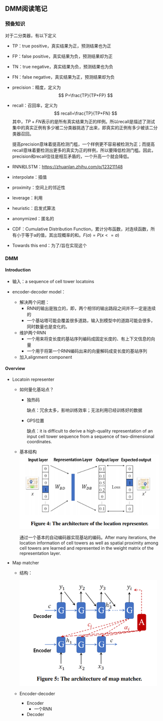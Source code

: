 ## DMM阅读笔记

### 预备知识

对于二分类器，有以下定义

* TP：true positive，真实结果为正，预测结果也为正

* FP：false positive，真实结果为负，预测结果却为正

* TN：true negative，真实结果为负，预测结果也为负

* FN：false negative，真实结果为正，预测结果却为负

* precision：精度，定义为
  $$
  P=\frac{TP}{TP+FP}
  $$

* recall：召回率，定义为
  $$
  recall=\frac{TP}{TP+FN}
  $$
  其中，$TP+FN$表示的是所有真实结果为正的样例。所以recall是描述了测试集中的真实正例有多少被二分类器挑选了出来，即真实的正例有多少被该二分类器召回。

  提高precision意味着提高检测门槛，一个样例更不容易被检测为正；而提高recall意味着要检测出更多的真实为正的样例，所以要降低检测门槛。因此，precision和recall往往是相互矛盾的，一个升高一个就会降低。

* RNN和LSTM：https://zhuanlan.zhihu.com/p/123211148

* interpolate：插值

* proximity：空间上的邻近性

* leverage：利用

* heuristic：启发式算法

* anonymized：匿名的

* CDF：Cumulative Distribution Function，累计分布函数，对连续函数，所有小于等于a的值，其出现概率的和。$F(a)=P(x<=a)$

* Towards this end：为了/旨在实现这个

### DMM

#### Introduction

* 输入：a sequence of cell tower locatoins

* encoder-decoder model：

  * 解决两个问题：
    * RNN的输出是独立的，即，两个相邻的输出路段之间并不一定是连续的
    * 一个基站塔可能会覆盖很多道路，输入到模型中的道路可能会很多，同时数量也是变化的。
  * 维护两个RNN
    * 一个用来将变长度的基站序列编码成固定长度的、有上下文信息的向量
    * 一个用于将第一个RNN编码出来的向量解码成变长度的基站序列
  * 加入alignment component

#### Overview

* Locatoin representer

  * 如何量化基站点？

    * 独热码

      缺点：冗余太多，影响训练效率；无法利用已经训练好的数据

    * GPS位置

      缺点：it is difficult to derive a high-quality representation of an input cell tower sequence from a sequence of two-dimensional coordinates.

  * 基本结构![image-20201030163323779](xtayex-DMM阅读笔记.assets/image-20201030163323779.png)

     通过一个基本的自动编码器实现基站的编码。After many iterations, the location information of cell towers as well as spatial proximity among cell towers are learned and represented in the weight matrix of the representation layer.
  
* Map matcher

  * 结构：

    ![image-20201031000027078](xtayex-DMM阅读笔记.assets/image-20201031000027078.png)

  * Encoder-decoder

    * Encoder
      * 一个RNN
    * Decoder